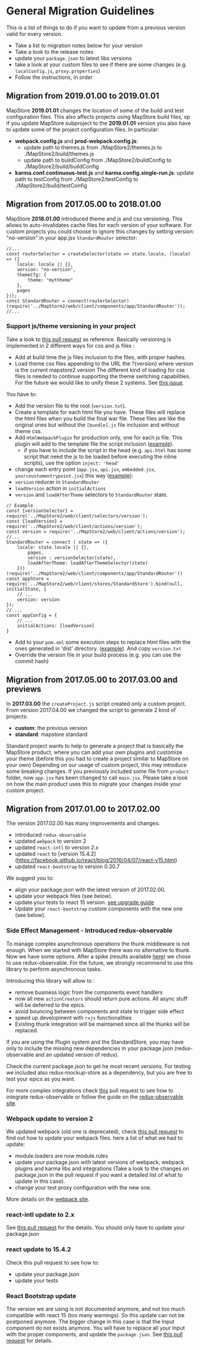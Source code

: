 # General Migration Guidelines
This is a list of things to do if you want to update from a previous version valid for every version.
 - Take a list to migration notes below for your version
 - Take a look to the release notes
 - update your `package.json` to latest libs versions
 - take a look at your custom files to see if there are some changes (e.g. `localConfig.js`, `proxy.properties`)
 - Follow the instructions, in order

## Migration from 2019.01.00 to 2019.01.01
MapStore **2019.01.01** changes the location of some of the build and test configuration files.
This also affects projects using MapStore build files, sp if you update MapStore subproject to the **2019.01.01** version you also have to update some of the project configuration files. In particular:

 * **webpack.config.js** and **prod-webpack.config.js**: 
   * update path to themes.js from ./MapStore2/themes.js to ./MapStore2/build/themes.js
   * update path to buildConfig from ./MapStore2/buildConfig to ./MapStore2/build/buildConfig
 * **karma.conf.continuous-test.js** and **karma.config.single-run.js**: update path to testConfig from ./MapStore2/testConfig to ./MapStore2/build/testConfig

## Migration from 2017.05.00 to 2018.01.00
MapStore **2018.01.00** introduced theme and js and css versioning.
This allows to auto-invalidates cache files for each version of your software.
For custom projects you could choose to ignore this changes by setting version: "no-version" in your app.jsx `StandardRouter` selector:

```
//...
const routerSelector = createSelector(state => state.locale, (locale) => ({
    locale: locale || {},
    version: "no-version",
    themeCfg: {
        theme: "mythheme"
    },
    pages
}));
const StandardRouter = connect(routerSelector)(require('../MapStore2/web/client/components/app/StandardRouter'));
//...

```

### Support js/theme versioning in your project
Take a look to [this pull request](https://github.com/geosolutions-it/MapStore2/pull/2538/files) as reference.
Basically versioning is implemented in 2 different ways for css and js files :
 - Add at build time the js files inclusion to the files, with proper hashes.
 - Load theme css files appending to the URL the ?{version} where version is the current mapstore2 version
The different kind of loading for css files is needed to continue supporting the theme switching capabilities.
For the future we would like to unify these 2 systems. See [this issue](https://github.com/geosolutions-it/MapStore2/issues/2554).

You have to:
 - Add the version file to the root (`version.txt`).
 - Create a template for each html file you have. These files will replace the html files when you build the final  war file. These files are like the original ones but without the `[bundle].js` file inclusion and without theme css.
 - Add `HtmlWebpackPlugin` for production only, one for each js file. This plugin will add to the template file the script inclusion ([example](https://github.com/geosolutions-it/MapStore2/pull/2538/files#diff-9d452e0b96db9be8d604c4c9dde575b4)).
   - if you have to include the script in the head (e.g. `api.html` has some script that need the js to be loaded before executing the inline scripts), use the option `inject: 'head'`
 - change each entry point (`app.jsx`, `api.jsx`, `embedded.jsx`, `yourcoustomentrypoint.jsx`) this way ([example](https://github.com/geosolutions-it/MapStore2/pull/2538/files#diff-3bea50c2662e64129704ae694b587042)):
  - `version` reducer in `StandardRouter`
  - `loadVersion` action in `initialActions`
  - `version` and `loadAfterTheme` selectors to `StandardRouter` state.
```
// Example
const {versionSelector} = require('../MapStore2/web/client/selectors/version');
const {loadVersion} = require('../MapStore2/web/client/actions/version');
const version = require('../MapStore2/web/client/actions/version');
//...
StandardRouter = connect ( state => ({
    locale: state.locale || {},
        pages,
        version : versionSelector(state),
        loadAfterTheme: loadAfterThemeSelector(state)
    }))(require('../MapStore2/web/client/components/app/StandardRouter'))
const appStore = require('../MapStore2/web/client/stores/StandardStore').bind(null, initialState, {
    // ...
    version: version
});
// ...
const appConfig = {
    // ...
    initialActions: [loadVersion]
}
```
 - Add to your `pom.xml` some execution steps to replace html files with the ones generated in 'dist' directory. ([example](https://github.com/geosolutions-it/MapStore2/pull/2538/files#diff-eef89535a29b4a95a42d9de83cb53681)). And copy `version.txt`
 - Override the version file in your build process (e.g. you can use the commit hash)


## Migration from 2017.05.00 to 2017.03.00 and previews
In **2017.03.00** the `createProject.js` script created only a custom project. From version 2017.04.00 we changed the script to generate 2 kind of projects:
 - **custom**: the previous version
 - **standard**: mapstore standard

Standard project wants to help to generate a project that is basically the MapStore product, where you can add your own plugins and customize your theme (before this you had to create a project similar to MapStore on your own)
Depending on our usage of custom project, this may introduce some breaking changes.
If you previously included some file from `product` folder, now `app.jsx` has been changed to call `main.jsx`. Please take a look on how the main product uses this to migrate your changes inside your custom project.

## Migration from 2017.01.00 to 2017.02.00
The version 2017.02.00 has many improvements and changes:
  * introduced `redux-observable`
  * updated `webpack` to version 2
  * updated `react-intl` to version 2.x
  * updated `react` to [version 15.4.2] (https://facebook.github.io/react/blog/2016/04/07/react-v15.html)
  * updated `react-bootstrap` to version 0.30.7


We suggest you to:
 * align your package.json with the latest version of 2017.02.00.
 * update your webpack files (see below).
 * update your tests to react 15 version. [see upgrade guide](https://facebook.github.io/react/blog/2016/04/07/react-v15.html#upgrade-guide)
 * Update your `react-bootstrap` custom components with the new one (see below).

### Side Effect Management - Introduced redux-observable
To manage complex asynchronous operations the thunk middleware is not enough.
When we started with MapStore there was no alternative to thunk. Now we have some options. After a spike (results available [here](https://github.com/geosolutions-it/MapStore2/issues/1420)) we chose to use redux-observable.
For the future, we strongly recommend to use this library to perform asynchronous tasks.

Introducing this library will allow to :
 * remove business logic from the components event handlers
 * now all new  `actionCreators` should return pure actions. All async stuff will be deferred to the epics.
 * avoid bouncing between components and state to trigger side effect
 * speed up development with `rxjs` functionalities
 * Existing thunk integration will be maintained since all the thunks will be replaced.

If you are using the Plugin system and the StandardStore, you may have only to include the missing new dependencies in your package.json (redux-observable and an updated version of redux).

Check the current package.json to get he most recent versions. For testing we included also redux-mockup-store as a dependency, but you are free to test your epics as you want.

For more complex integrations check [this](https://github.com/geosolutions-it/MapStore2/pull/1471) pull request to see how to integrate redux-observable or follow the guide on the [redux-observable site](https://redux-observable.js.org/).

### Webpack update to version 2
We updated webpack (old one is deprecated), check [this pull request](https://github.com/geosolutions-it/MapStore2/pull/1491) to find out how to update your webpack files.
here a list of what we had to update:
 * module.loaders are now module.rules
 * update your package.json with latest versions of webpack, webpack plugins and karma libs and integrations (Take a look to the changes on package.json in the pull request if you want a detailed list of what to update in this case).
 * change your test proxy configuration with the new one.

More details on the [webpack site](https://webpack.js.org/guides/migrating/).


### react-intl update to  2.x
See [this pull request](https://github.com/geosolutions-it/MapStore2/pull/1495/files) for the details. You should only have to update your package.json

### react update to 15.4.2
Check this pull request to see how to:
* update your package.json
* update your tests

### React Bootstrap update
The version we are using is not documented anymore, and not too much compatible with react 15 (too many warnings). So this update can not be postponed anymore.
The bigger change in this case is that the Input component do not exists anymore. You will have to replace all your Input with the proper components, and update the `package.json`. See [this pull request](https://github.com/geosolutions-it/MapStore2/pull/1511) for details.
